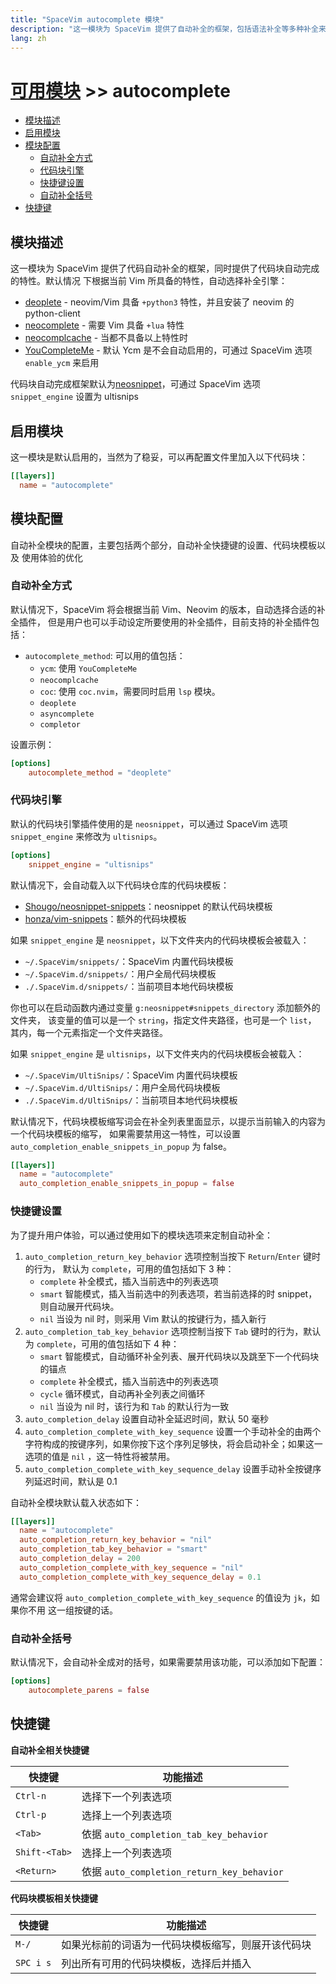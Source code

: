 ```yaml
---
title: "SpaceVim autocomplete 模块"
description: "这一模块为 SpaceVim 提供了自动补全的框架，包括语法补全等多种补全来源，同时提供了代码块自动完成等特性。"
lang: zh
---
```


# [可用模块](../) >> autocomplete

<!-- vim-markdown-toc GFM -->

- [模块描述](#模块描述)
- [启用模块](#启用模块)
- [模块配置](#模块配置)
  - [自动补全方式](#自动补全方式)
  - [代码块引擎](#代码块引擎)
  - [快捷键设置](#快捷键设置)
  - [自动补全括号](#自动补全括号)
- [快捷键](#快捷键)

<!-- vim-markdown-toc -->

## 模块描述

这一模块为 SpaceVim 提供了代码自动补全的框架，同时提供了代码块自动完成的特性。默认情况
下根据当前 Vim 所具备的特性，自动选择补全引擎：

- [deoplete](https://github.com/Shougo/deoplete.nvim) - neovim/Vim 具备 `+python3` 特性，并且安装了 neovim 的 python-client
- [neocomplete](https://github.com/Shougo/neocomplete.vim) - 需要 Vim 具备 `+lua` 特性
- [neocomplcache](https://github.com/Shougo/neocomplcache.vim) - 当都不具备以上特性时
- [YouCompleteMe](https://github.com/Valloric/YouCompleteMe) - 默认 Ycm 是不会自动启用的，可通过 SpaceVim 选项 `enable_ycm` 来启用

代码块自动完成框架默认为[neosnippet](https://github.com/Shougo/neosnippet.vim)，可通过
SpaceVim 选项 `snippet_engine` 设置为 ultisnips

## 启用模块

这一模块是默认启用的，当然为了稳妥，可以再配置文件里加入以下代码块：

```toml
[[layers]]
  name = "autocomplete"
```

## 模块配置

自动补全模块的配置，主要包括两个部分，自动补全快捷键的设置、代码块模板以及
使用体验的优化


### 自动补全方式

默认情况下，SpaceVim 将会根据当前 Vim、Neovim 的版本，自动选择合适的补全插件，
但是用户也可以手动设定所要使用的补全插件，目前支持的补全插件包括：

- `autocomplete_method`: 可以用的值包括：
  - `ycm`: 使用 `YouCompleteMe`
  - `neocomplcache`
  - `coc`: 使用 `coc.nvim`，需要同时启用 `lsp` 模块。
  - `deoplete`
  - `asyncomplete`
  - `completor`

设置示例：

```toml
[options]
    autocomplete_method = "deoplete"
```

### 代码块引擎

默认的代码块引擎插件使用的是 `neosnippet`，可以通过 SpaceVim 选项 `snippet_engine` 来修改为 `ultisnips`。

```toml
[options]
    snippet_engine = "ultisnips"
```

默认情况下，会自动载入以下代码块仓库的代码块模板：

- [Shougo/neosnippet-snippets](https://github.com/Shougo/neosnippet-snippets)：neosnippet 的默认代码块模板
- [honza/vim-snippets](https://github.com/honza/vim-snippets)：额外的代码块模板


如果 `snippet_engine` 是 `neosnippet`，以下文件夹内的代码块模板会被载入：

- `~/.SpaceVim/snippets/`：SpaceVim 内置代码块模板
- `~/.SpaceVim.d/snippets/`：用户全局代码块模板
- `./.SpaceVim.d/snippets/`：当前项目本地代码块模板

你也可以在启动函数内通过变量 `g:neosnippet#snippets_directory`  添加额外的文件夹，
该变量的值可以是一个 `string`，指定文件夹路径，也可是一个 `list`，
其内，每一个元素指定一个文件夹路径。

如果 `snippet_engine` 是 `ultisnips`，以下文件夹内的代码块模板会被载入：

- `~/.SpaceVim/UltiSnips/`：SpaceVim 内置代码块模板
- `~/.SpaceVim.d/UltiSnips/`：用户全局代码块模板
- `./.SpaceVim.d/UltiSnips/`：当前项目本地代码块模板

默认情况下，代码块模板缩写词会在补全列表里面显示，以提示当前输入的内容为一个代码块模板的缩写，
如果需要禁用这一特性，可以设置 `auto_completion_enable_snippets_in_popup` 为 false。

```toml
[[layers]]
  name = "autocomplete"
  auto_completion_enable_snippets_in_popup = false
```

### 快捷键设置

为了提升用户体验，可以通过使用如下的模块选项来定制自动补全：

1. `auto_completion_return_key_behavior` 选项控制当按下 `Return`/`Enter` 键时的行为，
   默认为 `complete`，可用的值包括如下 3 种：
   - `complete` 补全模式，插入当前选中的列表选项
   - `smart` 智能模式，插入当前选中的列表选项，若当前选择的时 snippet，则自动展开代码块。
   - `nil` 当设为 nil 时，则采用 Vim 默认的按键行为，插入新行
2. `auto_completion_tab_key_behavior` 选项控制当按下 `Tab` 键时的行为，默认为
   `complete`，可用的值包括如下 4 种：
   - `smart` 智能模式，自动循环补全列表、展开代码块以及跳至下一个代码块的锚点
   - `complete` 补全模式，插入当前选中的列表选项
   - `cycle` 循环模式，自动再补全列表之间循环
   - `nil` 当设为 nil 时，该行为和 `Tab` 的默认行为一致
3. `auto_completion_delay` 设置自动补全延迟时间，默认 50 毫秒
4. `auto_completion_complete_with_key_sequence` 设置一个手动补全的由两个字符构成的按键序列，如果你按下这个序列足够快，将会启动补全；如果这一选项的值是 `nil` ，这一特性将被禁用。
5. `auto_completion_complete_with_key_sequence_delay` 设置手动补全按键序列延迟时间，默认是 0.1

自动补全模块默认载入状态如下：

```toml
[[layers]]
  name = "autocomplete"
  auto_completion_return_key_behavior = "nil"
  auto_completion_tab_key_behavior = "smart"
  auto_completion_delay = 200
  auto_completion_complete_with_key_sequence = "nil"
  auto_completion_complete_with_key_sequence_delay = 0.1
```

通常会建议将 `auto_completion_complete_with_key_sequence` 的值设为 `jk`，如果你不用
这一组按键的话。


### 自动补全括号

默认情况下，会自动补全成对的括号，如果需要禁用该功能，可以添加如下配置：

```toml
[options]
    autocomplete_parens = false
```

## 快捷键

**自动补全相关快捷键**

| 快捷键        | 功能描述                                   |
| ------------- | ------------------------------------------ |
| `Ctrl-n`      | 选择下一个列表选项                         |
| `Ctrl-p`      | 选择上一个列表选项                         |
| `<Tab>`       | 依据 `auto_completion_tab_key_behavior`    |
| `Shift-<Tab>` | 选择上一个列表选项                         |
| `<Return>`    | 依据 `auto_completion_return_key_behavior` |

**代码块模板相关快捷键**

| 快捷键    | 功能描述                                           |
| --------- | -------------------------------------------------- |
| `M-/`     | 如果光标前的词语为一代码块模板缩写，则展开该代码块 |
| `SPC i s` | 列出所有可用的代码块模板，选择后并插入             |
